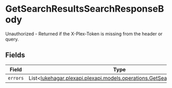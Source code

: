 # GetSearchResultsSearchResponseBody

Unauthorized - Returned if the X-Plex-Token is missing from the header or query.


## Fields

| Field                                                                                                                         | Type                                                                                                                          | Required                                                                                                                      | Description                                                                                                                   |
| ----------------------------------------------------------------------------------------------------------------------------- | ----------------------------------------------------------------------------------------------------------------------------- | ----------------------------------------------------------------------------------------------------------------------------- | ----------------------------------------------------------------------------------------------------------------------------- |
| `errors`                                                                                                                      | List<[lukehagar.plexapi.plexapi.models.operations.GetSearchResultsErrors](../../models/operations/GetSearchResultsErrors.md)> | :heavy_minus_sign:                                                                                                            | N/A                                                                                                                           |